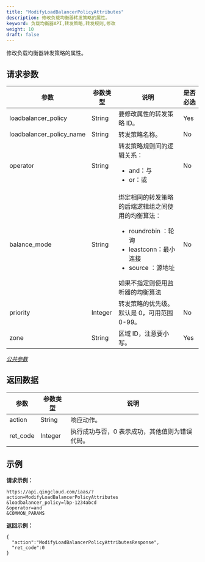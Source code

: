 ```yaml
---
title: "ModifyLoadBalancerPolicyAttributes"
description: 修改负载均衡器转发策略的属性。
keyword: 负载均衡器API,转发策略,转发规则,修改
weight: 10
draft: false
---
```


修改负载均衡器转发策略的属性。

## 请求参数

| 参数 | 参数类型 | 说明 | 是否必选 |
| --- | --- | --- | --- |
| loadbalancer_policy | String | 要修改属性的转发策略 ID。 | Yes |
| loadbalancer_policy_name | String | 转发策略名称。 | No |
| operator | String | 转发策略规则间的逻辑关系：<ul><li>and：与</li><li>or：或</li></ul> | No |
| balance_mode | String | 绑定相同的转发策略的后端逻辑组之间使用的均衡算法：<ul><li>roundrobin ：轮询</li><li>leastconn：最小连接</li><li>source ：源地址 </li></ul>如果不指定则使用监听器的均衡算法 | No |
| priority | Integer | 转发策略的优先级。默认是 0，可用范围 0-99。 | No |
| zone | String | 区域 ID，注意要小写。 | Yes |

[_公共参数_](../../gei_api/parameters/)

## 返回数据

| 参数 | 参数类型 | 说明 |
| --- | --- | --- |
| action | String | 响应动作。 |
| ret_code | Integer | 执行成功与否，0 表示成功，其他值则为错误代码。 |

## 示例

**请求示例：**

```
https://api.qingcloud.com/iaas/?action=ModifyLoadBalancerPolicyAttributes
&loadbalancer_policy=lbp-1234abcd
&operator=and
&COMMON_PARAMS
```

**返回示例：**

```
{
  "action":"ModifyLoadBalancerPolicyAttributesResponse",
  "ret_code":0
}
```
